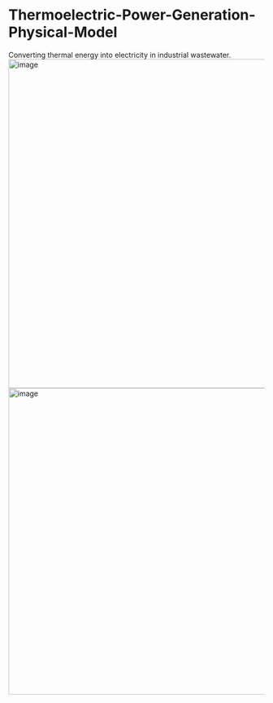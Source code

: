 # Thermoelectric-Power-Generation-Physical-Model
Converting thermal energy into electricity in industrial wastewater.
<img width="646" alt="image" src="https://user-images.githubusercontent.com/60951105/184307853-82bf8ea5-2ac4-41e2-b60a-35cf10e2cb48.png">
<img width="602" alt="image" src="https://user-images.githubusercontent.com/60951105/184308084-f2e1e5f4-5826-40b3-bd5a-2aeffc122fb7.png">

